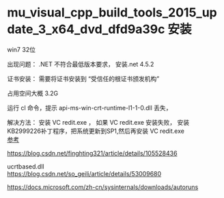 
# mu_visual_cpp_build_tools_2015_update_3_x64_dvd_dfd9a39c 安装

win7 32位

出现问题：
.NET 不符合最低版本要求， 安装.net 4.5.2


证书安装：
需要将证书安装到 “受信任的根证书颁发机构”

占用空间大概 3.2G


运行 cl 命令，提示 api-ms-win-crt-runtime-l1-1-0.dll 丢失， 

解决方法： 安装 VC redit.exe ， 如果 VC redit.exe 安装失败， 安装KB2999226补丁程序，把系统更新到SP1,然后再安装 VC redit.exe  
[参考](https://zhuanlan.zhihu.com/p/161848796)  


https://blog.csdn.net/finghting321/article/details/105528436  


ucrtbased.dll  
https://blog.csdn.net/so_geili/article/details/53009680  




https://docs.microsoft.com/zh-cn/sysinternals/downloads/autoruns